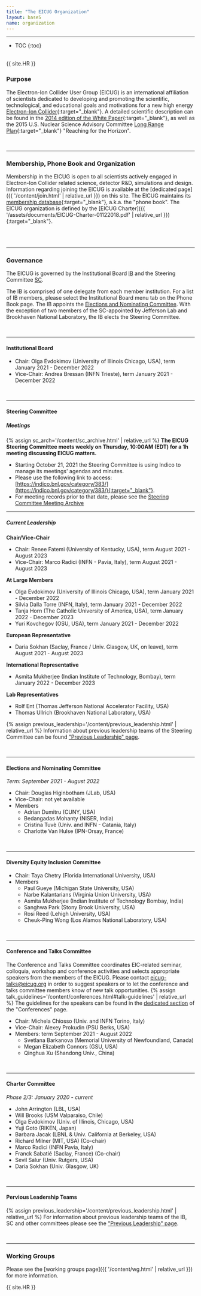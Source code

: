 ```yaml
---
title: "The EICUG Organization"
layout: base5
name: organization
---
```


<!-- h2>The Electron-Ion Collider User Group</h2 -->

---

* TOC
{:toc}

<span id="purpose"><br/></span>
{{ site.HR }}

### Purpose

The Electron-Ion Collider User Group (EICUG) is an international affiliation of scientists dedicated to developing and promoting the scientific, technological, and educational goals and motivations for a new high energy
[Electron-Ion Collider](https://www.bnl.gov/eic/){:target="_blank"}.
A detailed scientific description can be found in the
[2014 edition of the White Paper](https://arxiv.org/abs/1212.1701){:target="_blank"},
as well as the 2015 U.S. Nuclear Science Advisory Committee
[Long Range Plan](https://www.osti.gov/servlets/purl/1296778){:target="_blank"} "Reaching for the Horizon".

<span id="membership-phone-book-and-organization"><br/></span>

---

### Membership, Phone Book and Organization

Membership in the EICUG is open to all scientists actively engaged in Electron-Ion Collider related science, detector R&D, simulations and design. Information regarding joining the EICUG is available at the [dedicated page]({{ '/content/join.html' | relative_url }}) on this site. The EICUG maintains its
[membership database](https://phonebook.sdcc.bnl.gov/eic/client){:target="_blank"},
a.k.a. the "phone book".
The EICUG organization is defined by the [EICUG Charter]({{ '/assets/documents/EICUG-Charter-01122018.pdf' | relative_url }}){:target="_blank"}.

<span id="governance"><br/><br/></span>

---

### Governance

The EICUG is governed by the Institutional Board [IB](#institutional-board) and the
Steering Committee [SC](#steering-committee).

The IB is comprised of one delegate from each member institution. For a list of IB members,
please select the Institutional Board menu tab on the Phone Book page. The IB appoints
the [Elections and Nominating Committee](#elections-and-nominating-committee).
With the exception of two members of the SC-appointed by Jefferson Lab and Brookhaven National Laboratory,
the IB elects the Steering Committee.

<span id="institutional-board"><br/></span>

---

#### Institutional Board

* Chair: Olga Evdokimov (University of Illinois Chicago, USA), term January 2021 - December 2022
* Vice-Chair: Andrea Bressan (INFN Trieste), term January 2021 - December 2022


<span id="steering-committee"><br/></span>

---

#### Steering Committee

##### Meetings
{% assign sc_arch='/content/sc_archive.html' | relative_url %}
__The EICUG Steering Committee meets weekly on Thursday, 10:00AM (EDT) for a 1h meeting discussing EICUG matters.__

* Starting October 21, 2021 the Steering Committee is using Indico
to manage its meetings' agendas and minutes.
* Please use the following link to access:
[https://indico.bnl.gov/category/383/](https://indico.bnl.gov/category/383/){:target="_blank"}.
* For meeting records prior to that date, please see the
<a href="{{ sc_arch }}">Steering Committee Meeting Archive</a>

---

##### Current Leadership

__Chair/Vice-Chair__
* Chair: Renee Fatemi (University of Kentucky, USA), term August 2021 - August 2023
* Vice-Chair: Marco Radici (INFN - Pavia, Italy), term August 2021 - August 2023

__At Large Members__
* Olga Evdokimov (University of Illinois Chicago, USA), term January 2021 - December 2022
* Silvia Dalla Torre (INFN, Italy), term January 2021 - December 2022
* Tanja Horn (The Catholic University of America, USA), term January 2022 - December 2023
* Yuri Kovchegov (OSU, USA), term January 2021 - December 2022


__European Representative__
* Daria Sokhan (Saclay, France / Univ. Glasgow, UK, on leave), term August 2021 - August 2023

__International Representative__
* Asmita Mukherjee (Indian Institute of Technology, Bombay), term January 2022 - December 2023

__Lab Representatives__
* Rolf Ent (Thomas Jefferson National Accelerator Facility, USA)
* Thomas Ullrich (Brookhaven National Laboratory, USA)

{% assign previous_leadership='/content/previous_leadership.html' | relative_url %}
Information about previous leadership teams of the Steering Committee can be found
<a href="{{ previous_leadership }}">"Previous Leadership" page</a>.


<span id="elections-and-nominating-committee"><br/></span>

---

#### Elections and Nominating Committee

*Term: September 2021 - August 2022​*

* Chair: Douglas Higinbotham (JLab, USA)
* Vice-Chair: not yet available
* Members
  * Adrian Dumitru (CUNY, USA)
  * Bedangadas Mohanty (NISER, India)
  * Cristina Tuvè (Univ. and INFN - Catania, Italy)
  * Charlotte Van Hulse (IPN-Orsay, France)

<span id="diversity-and-inclusion-committee"><br/></span>

---

#### Diversity Equity Inclusion Committee
* Chair: Taya Chetry (Florida International University, USA)
* Members
  * Paul Gueye (Michigan State University, USA)
  * Narbe Kalantarians (Virginia Union University, USA)
  * Asmita Mukherjee (Indian Institute of Technology Bombay, India)
  * Sanghwa Park (Stony Brook University, USA)
  * Rosi Reed (Lehigh University, USA)
  * Cheuk-Ping Wong (Los Alamos National Laboratory, USA)

<span id="conference-and-talks-committee"><br/></span>

---

#### Conference and Talks Committee
The Conference and Talks Committee coordinates EIC-related seminar, colloquia, workshop and conference activities and selects appropriate speakers from the members of the EICUG. Please contact <eicug-talks@eicug.org> in order to suggest speakers or to let the conference and talks committee members know of new talk opportunities.
{% assign talk_guidelines='/content/conferences.html#talk-guidelines' | relative_url %}
The guidelines for the speakers can be found in the
<a href="{{ talk_guidelines }}">dedicated section</a> of the "Conferences" page.


* Chair: Michela Chiosso (Univ. and INFN Torino, Italy)
* Vice-Chair: Alexey Prokudin (PSU Berks, USA)
* Members: term September 2021 - August 2022
  * Svetlana Barkanova (Memorial University of Newfoundland, Canada)
  * Megan Elizabeth Connors (GSU, USA)
  * Qinghua Xu (Shandong Univ., China)

<span id="charter-committee"><br/></span>

---

#### Charter Committee
*Phase 2/3: ​January 2020 - current*

* John Arrington (LBL, USA)
* Will Brooks (USM Valparaiso, Chile)
* Olga Evdokimov (Univ. of Illinois, Chicago, USA)
* Yuji Goto (RIKEN, Japan)
* Barbara Jacak (LBNL & Univ. California at Berkeley, USA)
* Richard Milner (MIT, USA) (Co-chair)
* Marco Radici (INFN Pavia, Italy)
* Franck Sabatié (Saclay, France) (Co-chair)
* Sevil Salur (Univ. Rutgers, USA)
* Daria Sokhan (Univ. Glasgow, UK)

<span id="previous-leadership-teams"><br/></span>

---

#### Pervious Leadership Teams
{% assign previous_leadership='/content/previous_leadership.html' | relative_url %}
For information about previous leadership teams of
the IB, SC and other committees please see the
<a href="{{ previous_leadership }}">"Previous Leadership" page</a>.

<span id="working-groups"><br/></span>

---

### Working Groups

Please see the [working groups page]({{ '/content/wg.html' | relative_url }}) for more information.


{{ site.HR }}
